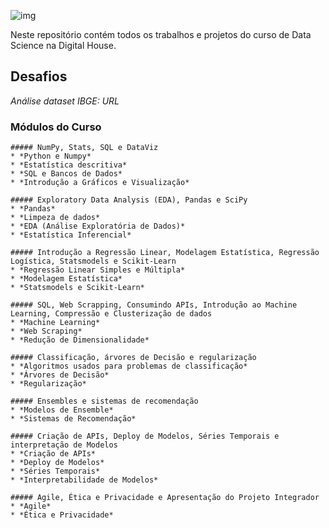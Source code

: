 ![img](https://raw.githubusercontent.com/arthurtavari/portfolio_data_science/master/img/layout.jpg)

Neste repositório contém todos os trabalhos e projetos do curso de Data Science na Digital House.

## Desafios
*Análise dataset IBGE: URL* <br> 


### Módulos do Curso


    ##### NumPy, Stats, SQL e DataViz
    * *Python e Numpy*
    * *Estatística descritiva*
    * *SQL e Bancos de Dados*
    * *Introdução a Gráficos e Visualização*

    ##### Exploratory Data Analysis (EDA), Pandas e SciPy
    * *Pandas*
    * *Limpeza de dados*
    * *EDA (Análise Exploratória de Dados)* 
    * *Estatística Inferencial* 

    ##### Introdução a Regressão Linear, Modelagem Estatística, Regressão Logística, Statsmodels e Scikit-Learn
    * *Regressão Linear Simples e Múltipla*
    * *Modelagem Estatística*
    * *Statsmodels e Scikit-Learn*

    ##### SQL, Web Scrapping, Consumindo APIs, Introdução ao Machine Learning, Compressão e Clusterização de dados
    * *Machine Learning*
    * *Web Scraping*
    * *Redução de Dimensionalidade*

    ##### Classificação, árvores de Decisão e regularização
    * *Algoritmos usados para problemas de classificação*
    * *Árvores de Decisão*
    * *Regularização*

    ##### Ensembles e sistemas de recomendação
    * *Modelos de Ensemble*
    * *Sistemas de Recomendação*

    ##### Criação de APIs, Deploy de Modelos, Séries Temporais e interpretação de Modelos
    * *Criação de APIs*
    * *Deploy de Modelos*
    * *Séries Temporais*
    * *Interpretabilidade de Modelos*

    ##### Agile, Ética e Privacidade e Apresentação do Projeto Integrador
    * *Agile*
    * *Ética e Privacidade*

